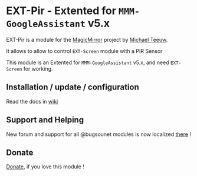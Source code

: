 # EXT-Pir - Extented for `MMM-GoogleAssistant` v5.x

EXT-Pir is a module for the [MagicMirror](https://github.com/MichMich/MagicMirror) project by [Michael Teeuw](https://github.com/MichMich).<br>

It allows to allow to control `EXT-Screen` module with a PIR Sensor

This module is an Extented for `MMM-GoogleAssistant` v5.x, and need `EXT-Screen` for working.<br>

## Installation / update / configuration

Read the docs in [wiki](https://wiki.bugsounet.fr/EXT-Pir)

## Support and Helping
New forum and support for all @bugsounet modules is now localized [there](https://forum.bugsounet.fr) !
 
## Donate
 [Donate](https://www.paypal.com/cgi-bin/webscr?cmd=_s-xclick&hosted_button_id=TTHRH94Y4KL36&source=url), if you love this module !
